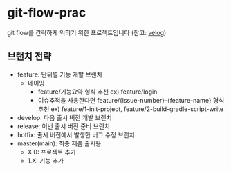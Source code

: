 # git-flow-prac
git flow를 간략하게 익히기 위한 프로젝트입니다 (참고: [velog](https://velog.io/@nias0327/Git-Flow%EC%9D%98-%EA%B0%9C%EB%85%90%EA%B3%BC-%EC%A0%81%EC%9A%A9))

## 브랜치 전략
- feature: 단위별 기능 개발 브랜치
  - 네이밍
    - feature/기능요약 형식 추천
      ex) feature/login
    - 이슈추적을 사용한다면 feature/{issue-number}-{feature-name} 형식 추천
      ex) feature/1-init-project, feature/2-build-gradle-script-write
- develop: 다음 출시 버전 개발 브랜치
- release: 이번 출시 버전 준비 브랜치
- hotfix: 출시 버전에서 발생한 버그 수정 브랜치
- master(main): 최종 제품 출시용
  - X.0: 프로젝트 추가
  - 1.X: 기능 추가
